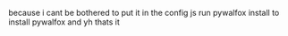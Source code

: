 because i cant be bothered to put it in the config js run pywalfox install to install pywalfox and yh thats it